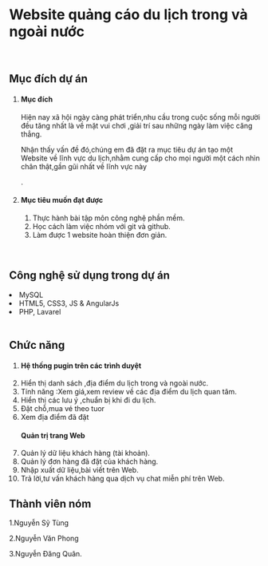 <h1> Website quảng cáo du lịch trong và ngoài nước </h1>
<br>
<h2> Mục đích dự án </h2>
<ol>
    <li><h4> Mục đích </h4>
    <p> Hiện nay xã hội ngày càng phát triển,nhu cầu trong cuộc sống mỗi người đều tăng nhất là về mặt vui chơi ,giải trí sau những ngày làm việc căng thẳng.</p>
    <p>Nhận thấy vấn đề đó,chúng em đã đặt ra mục tiêu dự án tạo một Website về lĩnh vực du lịch,nhằm cung cấp cho mọi người một cách nhìn chân thật,gần gũi nhất về lĩnh vực này</p>.
    </li>
    <li>
        <h4> Mục tiêu muốn đạt được </h4>
        <ol>
            <li>Thực hành bài tập môn công nghệ phần mềm.</li>
            <li>Học cách làm việc nhóm với git và github.</li>
            <li>Làm được 1 website hoàn thiện đơn giản.</li>
        </ol>
    </li>
</ol>
<br>
<h2> Công nghệ sử dụng trong dự án </h2>
    <li>MySQL</li>
    <li>HTML5, CSS3, JS & AngularJs</li>   
    <li>PHP, Lavarel</li>
    </br>
<h2> Chức năng </h2>
<ol>
    <li>
    <h4> Hệ thống pugin trên các trình duyệt</h4></li>
        <li> Hiển thị danh sách ,địa điểm du lịch trong và ngoài nước.</li>
        <li> Tính năng :Xem giá,xem review về các địa điểm du lịch quan tâm.</li>
        <li> Hiển thị các lưu ý ,chuẩn bị khi đi du lịch.</li>
        <li> Đặt chỗ,mua vé theo tuor</li>
        <li> Xem địa điểm đã đặt</li>
    <h4>Quản trị trang Web</h4>
    <p>
        <li>Quản lý dữ liệu khách hàng (tài khoản).</li>
        <li>Quản lý đơn hàng đã đặt của khách hàng.</li>
        <li>Nhập xuất dữ liệu,bài viết trên Web.</li>
        <li>Trả lời,tư vấn khách hàng qua dịch vụ chat miễn phí trên Web.</li>
    </p>
</ol>
    
<h2> Thành viên nóm </h2>
    <p>1.Nguyễn Sỹ Tùng</p>
    <p>2.Nguyễn Văn Phong</p>
    <p>3.Nguyễn Đăng Quân.</p>
    
